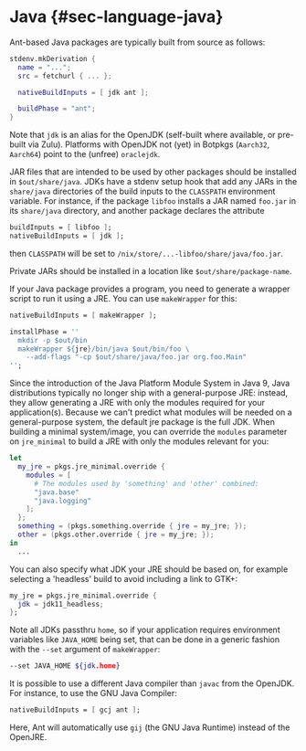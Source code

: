 # Java {#sec-language-java}

Ant-based Java packages are typically built from source as follows:

```nix
stdenv.mkDerivation {
  name = "...";
  src = fetchurl { ... };

  nativeBuildInputs = [ jdk ant ];

  buildPhase = "ant";
}
```

Note that `jdk` is an alias for the OpenJDK (self-built where available,
or pre-built via Zulu). Platforms with OpenJDK not (yet) in Botpkgs
(`Aarch32`, `Aarch64`) point to the (unfree) `oraclejdk`.

JAR files that are intended to be used by other packages should be
installed in `$out/share/java`. JDKs have a stdenv setup hook that add
any JARs in the `share/java` directories of the build inputs to the
`CLASSPATH` environment variable. For instance, if the package `libfoo`
installs a JAR named `foo.jar` in its `share/java` directory, and
another package declares the attribute

```nix
buildInputs = [ libfoo ];
nativeBuildInputs = [ jdk ];
```

then `CLASSPATH` will be set to
`/nix/store/...-libfoo/share/java/foo.jar`.

Private JARs should be installed in a location like
`$out/share/package-name`.

If your Java package provides a program, you need to generate a wrapper
script to run it using a JRE. You can use `makeWrapper` for this:

```nix
nativeBuildInputs = [ makeWrapper ];

installPhase = ''
  mkdir -p $out/bin
  makeWrapper ${jre}/bin/java $out/bin/foo \
    --add-flags "-cp $out/share/java/foo.jar org.foo.Main"
'';
```

Since the introduction of the Java Platform Module System in Java 9,
Java distributions typically no longer ship with a general-purpose JRE:
instead, they allow generating a JRE with only the modules required for
your application(s). Because we can't predict what modules will be
needed on a general-purpose system, the default jre package is the full
JDK. When building a minimal system/image, you can override the
`modules` parameter on `jre_minimal` to build a JRE with only the
modules relevant for you:

```nix
let
  my_jre = pkgs.jre_minimal.override {
    modules = [
      # The modules used by 'something' and 'other' combined:
      "java.base"
      "java.logging"
    ];
  };
  something = (pkgs.something.override { jre = my_jre; });
  other = (pkgs.other.override { jre = my_jre; });
in
  ...
```

You can also specify what JDK your JRE should be based on, for example
selecting a 'headless' build to avoid including a link to GTK+:

```nix
my_jre = pkgs.jre_minimal.override {
  jdk = jdk11_headless;
};
```

Note all JDKs passthru `home`, so if your application requires
environment variables like `JAVA_HOME` being set, that can be done in a
generic fashion with the `--set` argument of `makeWrapper`:

```bash
--set JAVA_HOME ${jdk.home}
```

It is possible to use a different Java compiler than `javac` from the
OpenJDK. For instance, to use the GNU Java Compiler:

```nix
nativeBuildInputs = [ gcj ant ];
```

Here, Ant will automatically use `gij` (the GNU Java Runtime) instead of
the OpenJRE.
